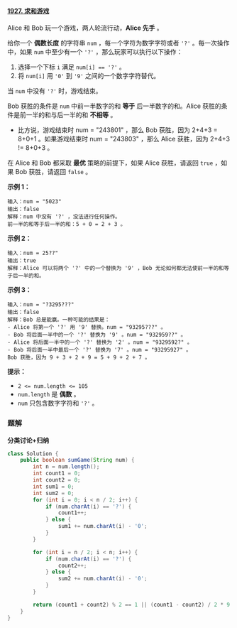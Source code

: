 #### [1927. 求和游戏](https://leetcode-cn.com/problems/sum-game/)

Alice 和 Bob 玩一个游戏，两人轮流行动，**Alice 先手** 。

给你一个 **偶数长度** 的字符串 `num` ，每一个字符为数字字符或者 `'?'` 。每一次操作中，如果 `num` 中至少有一个 `'?'` ，那么玩家可以执行以下操作：

1. 选择一个下标 `i` 满足 `num[i] == '?'` 。
2. 将 `num[i]` 用 `'0'` 到 `'9'` 之间的一个数字字符替代。

当 `num` 中没有 `'?'` 时，游戏结束。

Bob 获胜的条件是 `num` 中前一半数字的和 **等于** 后一半数字的和。Alice 获胜的条件是前一半的和与后一半的和 **不相等** 。

* 比方说，游戏结束时 num = "243801" ，那么 Bob 获胜，因为 2+4+3 = 8+0+1 。如果游戏结束时 num = "243803" ，那么 Alice 获胜，因为 2+4+3 != 8+0+3 。

在 Alice 和 Bob 都采取 **最优** 策略的前提下，如果 Alice 获胜，请返回 `true` ，如果 Bob 获胜，请返回 `false` 。

**示例 1：**

```shell
输入：num = "5023"
输出：false
解释：num 中没有 '?' ，没法进行任何操作。
前一半的和等于后一半的和：5 + 0 = 2 + 3 。
```

**示例 2：**

```shell
输入：num = 25??"
输出：true
解释：Alice 可以将两个 '?' 中的一个替换为 '9' ，Bob 无论如何都无法使前一半的和等于后一半的和。

```

**示例 3：**

```shell
输入：num = "?3295???"
输出：false
解释：Bob 总是能赢。一种可能的结果是：
- Alice 将第一个 '?' 用 '9' 替换。num = "93295???" 。
- Bob 将后面一半中的一个 '?' 替换为 '9' 。num = "932959??" 。
- Alice 将后面一半中的一个 '?' 替换为 '2' 。num = "9329592?" 。
- Bob 将后面一半中最后一个 '?' 替换为 '7' 。num = "93295927" 。
Bob 获胜，因为 9 + 3 + 2 + 9 = 5 + 9 + 2 + 7 。

```

**提示：**

- `2 <= num.length <= 105`
- `num.length` 是 **偶数** 。
- `num` 只包含数字字符和 `'?'` 。

### 题解

**分类讨论+归纳**

```java
class Solution {
    public boolean sumGame(String num) {
        int n = num.length();
        int count1 = 0;
        int count2 = 0;
        int sum1 = 0;
        int sum2 = 0;
        for (int i = 0; i < n / 2; i++) {
            if (num.charAt(i) == '?') {
                count1++;
            } else {
                sum1 += num.charAt(i) - '0';
            }
        }

        for (int i = n / 2; i < n; i++) {
            if (num.charAt(i) == '?') {
                count2++;
            } else {
                sum2 += num.charAt(i) - '0';
            }
        }

        return (count1 + count2) % 2 == 1 || (count1 - count2) / 2 * 9 + sum1 - sum2 != 0;
    }
}
```

